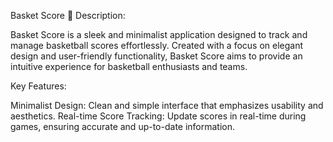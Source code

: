 Basket Score 🏀
Description:

Basket Score is a sleek and minimalist application designed to track and manage basketball scores effortlessly. Created with a focus on elegant design and user-friendly functionality, Basket Score aims to provide an intuitive experience for basketball enthusiasts and teams.

Key Features:

Minimalist Design: Clean and simple interface that emphasizes usability and aesthetics.
Real-time Score Tracking: Update scores in real-time during games, ensuring accurate and up-to-date information.
